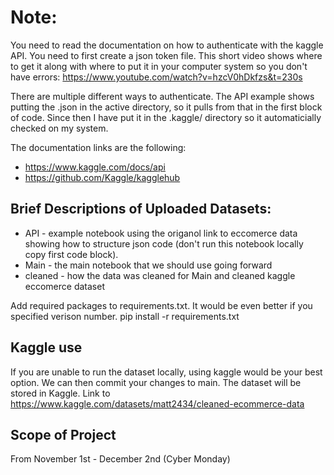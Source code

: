 # Note:
You need to read the documentation on how to authenticate with the kaggle API. You need to first create a json token file. This short video shows where to get it along with where to put it in your computer system so you don't have errors: https://www.youtube.com/watch?v=hzcV0hDkfzs&t=230s

There are multiple different ways to authenticate. The API example shows putting the .json in the active directory, so it pulls from that in the first block of code. Since then I have put it in the .kaggle/ directory so it automaticially checked on my system. 

The documentation links are the following:
- https://www.kaggle.com/docs/api
- https://github.com/Kaggle/kagglehub

## Brief Descriptions of Uploaded Datasets:
- API - example notebook using the origanol link to eccomerce data showing how to structure json code (don't run this notebook locally copy first code block). 
- Main - the main notebook that we should use going forward
- cleaned - how the data was cleaned for Main and cleaned kaggle eccomerce dataset

Add required packages to requirements.txt. It would be even better if you specified verison number.
pip install -r requirements.txt

## Kaggle use
If you are unable to run the dataset locally, using kaggle would be your best option. We can then commit your changes to main. The dataset will be stored in Kaggle.
Link to https://www.kaggle.com/datasets/matt2434/cleaned-ecommerce-data

## Scope of Project
From November 1st - December 2nd (Cyber Monday)
